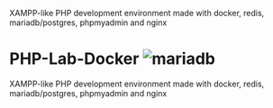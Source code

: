 XAMPP-like PHP development environment made with docker, redis, mariadb/postgres, phpmyadmin and nginx
# PHP-Lab-Docker ![mariadb](https://github.com/unizLike/PHP-Lab-Docker/actions/workflows/main.yml/badge.svg?branch=mariadb)
XAMPP-like PHP development environment made with docker, redis, mariadb/postgres, phpmyadmin and nginx
